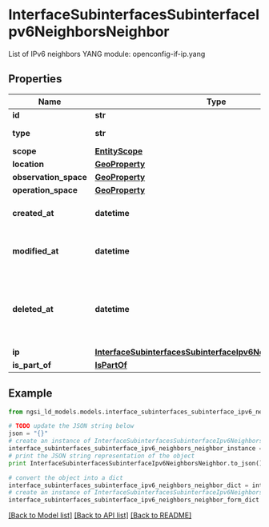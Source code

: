 # InterfaceSubinterfacesSubinterfaceIpv6NeighborsNeighbor

List of IPv6 neighbors  YANG module: openconfig-if-ip.yang 

## Properties

Name | Type | Description | Notes
------------ | ------------- | ------------- | -------------
**id** | **str** | Entity id.  | [optional] 
**type** | **str** | NGSI-LD Entity identifier. It has to be InterfaceSubinterfacesSubinterfaceIpv6NeighborsNeighbor. | [default to 'InterfaceSubinterfacesSubinterfaceIpv6NeighborsNeighbor']
**scope** | [**EntityScope**](EntityScope.md) |  | [optional] 
**location** | [**GeoProperty**](GeoProperty.md) |  | [optional] 
**observation_space** | [**GeoProperty**](GeoProperty.md) |  | [optional] 
**operation_space** | [**GeoProperty**](GeoProperty.md) |  | [optional] 
**created_at** | **datetime** | Is defined as the temporal Property at which the Entity, Property or Relationship was entered into an NGSI-LD system.  | [optional] [readonly] 
**modified_at** | **datetime** | Is defined as the temporal Property at which the Entity, Property or Relationship was last modified in an NGSI-LD system, e.g. in order to correct a previously entered incorrect value.  | [optional] [readonly] 
**deleted_at** | **datetime** | Is defined as the temporal Property at which the Entity, Property or Relationship was deleted from an NGSI-LD system.  Entity deletion timestamp. See clause 4.8 It is only used in notifications reporting deletions and in the Temporal Representation of Entities (clause 4.5.6), Properties (clause 4.5.7), Relationships (clause 4.5.8) and LanguageProperties (clause 5.2.32).  | [optional] [readonly] 
**ip** | [**InterfaceSubinterfacesSubinterfaceIpv6NeighborsNeighborIp**](InterfaceSubinterfacesSubinterfaceIpv6NeighborsNeighborIp.md) |  | [optional] 
**is_part_of** | [**IsPartOf**](IsPartOf.md) |  | 

## Example

```python
from ngsi_ld_models.models.interface_subinterfaces_subinterface_ipv6_neighbors_neighbor import InterfaceSubinterfacesSubinterfaceIpv6NeighborsNeighbor

# TODO update the JSON string below
json = "{}"
# create an instance of InterfaceSubinterfacesSubinterfaceIpv6NeighborsNeighbor from a JSON string
interface_subinterfaces_subinterface_ipv6_neighbors_neighbor_instance = InterfaceSubinterfacesSubinterfaceIpv6NeighborsNeighbor.from_json(json)
# print the JSON string representation of the object
print InterfaceSubinterfacesSubinterfaceIpv6NeighborsNeighbor.to_json()

# convert the object into a dict
interface_subinterfaces_subinterface_ipv6_neighbors_neighbor_dict = interface_subinterfaces_subinterface_ipv6_neighbors_neighbor_instance.to_dict()
# create an instance of InterfaceSubinterfacesSubinterfaceIpv6NeighborsNeighbor from a dict
interface_subinterfaces_subinterface_ipv6_neighbors_neighbor_form_dict = interface_subinterfaces_subinterface_ipv6_neighbors_neighbor.from_dict(interface_subinterfaces_subinterface_ipv6_neighbors_neighbor_dict)
```
[[Back to Model list]](../README.md#documentation-for-models) [[Back to API list]](../README.md#documentation-for-api-endpoints) [[Back to README]](../README.md)


